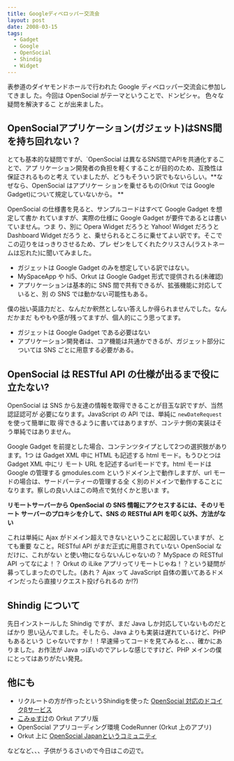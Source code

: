 ```yaml
---
title: Googleディベロッパー交流会
layout: post
date: 2008-03-15
tags:
  - Gadget
  - Google
  - OpenSocial
  - Shindig
  - Widget
---
```


表参道のダイヤモンドホールで行われた Google ディベロッパー交流会に参加してきまし
た。今回は OpenSocial がテーマということで、ドンピシャ。 色々な疑問を解決するこ
とが出来ました。

## OpenSocialアプリケーション(ガジェット)はSNS間を持ち回れない？

とても基本的な疑問ですが、`OpenSocial は異なるSNS間でAPIを共通化することで、アプ
リケーション開発者の負担を軽くすることが目的のため、互換性は保証されるものと考え
ていましたが、どうもそういう訳でもないらしい。**なぜなら、OpenSocial はアプリケー
ションを乗せるもの(Orkut では Google Gadget)について規定していないから。 **

OpenSocial の仕様書を見ると、サンプルコードはすべて Google Gadget を想定して書か
れていますが、実際の仕様に Google Gadget が要件であるとは書いていません。つま
り、別に Opera Widget だろうと Yahoo! Widget だろうと Dashboard Widget だろう
と、乗せられるところに乗せてよい訳です。そこでこの辺りをはっきりさせるため、プレ
ゼンをしてくれたクリスさん(ラストネームは忘れた)に聞いてみました。

* ガジェットは Google Gadget のみを想定している訳ではない。
* MySpaceApp や hi5、Orkut は Google Gadget 形式で提供される(未確認)
* アプリケーションは基本的に SNS 間で共有できるが、拡張機能に対応していると、別
  の SNS では動かない可能性もある。

僕の拙い英語力だと、なんだか釈然としない答えしか得られませんでした。なんだかまだ
もやもや感が残ってますが、個人的にこう思ってます。

* ガジェットは Google Gadget である必要はない
* アプリケーション開発者は、コア機能は共通かできるが、ガジェット部分については
  SNS ごとに用意する必要がある。

## OpenSocial は RESTful API の仕様が出るまで役に立たない?

OpenSocial は SNS から友達の情報を取得できることが目玉な訳ですが、当然認証認可が
必要になります。JavaScript の API では、単純に `newDateRequest` を使って簡単に取
得できるように書いてはありますが、コンテナ側の実装はそう単純ではありません。

Google Gadget を前提とした場合、コンテンツタイプとして2つの選択肢があります。1つ
は Gadget XML 中に HTML も記述する html モード。もうひとつは Gadget XML 中にリ
モート URL を記述するurlモードです。html モードは Google の管理する gmodules.com
というドメイン上で動作しますが、url モードの場合は、サードパーティーの管理する全
く別のドメインで動作することになります。察しの良い人はこの時点で気付くかと思いま
す。

**リモートサーバーから OpenSocial の SNS 情報にアクセスするには、そのリモート
サーバーのプロキシを介して、SNS の RESTful API を叩く以外、方法がない**

これは単純に Ajax がドメイン超えできないということに起因していますが、とても重要
なこと。RESTful API がまだ正式に用意されていない OpenSocial なだけに、これがない
と使い物にならないんじゃないの？ MySpace の RESTful API ってなによ！？ Orkut の
iLike アプリってリモートじゃね！？という疑問が募ってしまったのでした。(あれ？
Ajax って JavaScript 自体の置いてあるドメインだったら直接リクエスト投げられるの
か!?)

## Shindig について

先日インストールした Shindig ですが、まだ Java しか対応していないものだとばかり
思い込んでました。そしたら、Java よりも実装は遅れているけど、PHP もあるという
じゃないですか！！早速帰ってコードを見てみると、、、確かにありました。お作法が
Java っぽいのでアレレな感じですけど、PHP メインの僕にとってはありがたい発見。

## 他にも

* リクルートの方が作ったというShindigを使った [OpenSocial 対応のドコイクβサービス](http://beta.doko.jp/sandbox/)
* [こみゅすけ](http://commusuke.eisbahn.jp/)の Orkut アプリ版
* OpenSocial アプリコーディング環境 CodeRunner (Orkut 上のアプリ)
* Orkut 上に [OpenSocial Japanというコミュニティ](http://sandbox.orkut.com/Community.aspx?cmm=47213793)

などなど、、、子供がうるさいので今日はこの辺で。
